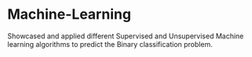# Machine-Learning
Showcased and applied different Supervised and Unsupervised Machine learning algorithms to predict the Binary classification problem.

